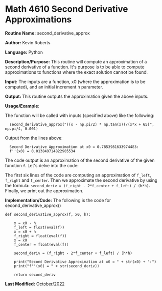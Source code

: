 # Math 4610 Second Derivative Approximations

**Routine Name:**           second_derivative_approx

**Author:** Kevin Roberts

**Language:** Python

**Description/Purpose:** This routine will compute an approximation of a second derivative of a function. It's purpose 
is to be able to compute approximations to functions where the exact solution cannot be found.

**Input:** The inputs are a function, x0 (where the approximation is to be computed), and an initial increment h parameter.

**Output:** This routine outputs the approximation given the above inputs.

**Usage/Example:**

The function will be called with inputs (specified above) like the following: 

      second_derivative_approx("((x - np.pi/2) * np.tan(x))/(x*x + 65)", np.pi/4, 0.001)

Output from the lines above:

      Second Derivative Approximation at x0 = 0.7853981633974483:
      f''(x0) = 0.013849714822905534

The code output is an approximation of the second derivative of the given function ``f``. Let's delve into the code: 

The first six lines of the code are computing an approximation of ``f_left``, ``f_right`` and ``f_center``. Then we approximate 
the second derivative by using the formula: ``second_deriv = (f_right - 2*f_center + f_left) / (h*h)``. Finally, we print 
out the approximation.

**Implementation/Code:** The following is the code for second_derivative_approx()

    def second_derivative_approx(f, x0, h):

        x = x0 - h
        f_left = float(eval(f))
        x = x0 + h
        f_right = float(eval(f))
        x = x0
        f_center = float(eval(f))
    
        second_deriv = (f_right - 2*f_center + f_left) / (h*h)
    
        print("Second Derivative Approximation at x0 = " + str(x0) + ":")
        print("f''(x0) = " + str(second_deriv))
    
        return second_deriv

**Last Modified:** October/2022